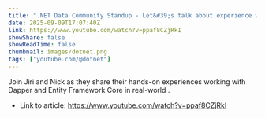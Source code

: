 ```yaml
---
title: ".NET Data Community Standup - Let&#39;s talk about experience with Dapper and EF Core"
date: 2025-09-09T17:07:40Z
link: https://www.youtube.com/watch?v=ppaf8CZjRkI
showShare: false
showReadTime: false
thumbnail: images/dotnet.png
tags: ["youtube.com/@dotnet"]
---
```

Join Jiri and Nick as they share their hands-on experiences working with Dapper and Entity Framework Core in real-world .

- Link to article: https://www.youtube.com/watch?v=ppaf8CZjRkI